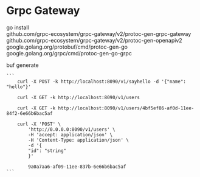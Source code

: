 # Grpc Gateway

go install \
    github.com/grpc-ecosystem/grpc-gateway/v2/protoc-gen-grpc-gateway \
    github.com/grpc-ecosystem/grpc-gateway/v2/protoc-gen-openapiv2 \
    google.golang.org/protobuf/cmd/protoc-gen-go \
    google.golang.org/grpc/cmd/protoc-gen-go-grpc

buf generate

    ```
        curl -X POST -k http://localhost:8090/v1/sayhello -d '{"name": "hello"}'

        curl -X GET -k http://localhost:8090/v1/users

        curl -X GET -k http://localhost:8090/v1/users/4bf5ef86-af0d-11ee-84f2-6e66b6bac5af

        curl -X 'POST' \
            'http://0.0.0.0:8090/v1/users' \
            -H 'accept: application/json' \
            -H 'Content-Type: application/json' \
            -d '{
            "id": "string"
            }'

            9a0a7aa6-af09-11ee-837b-6e66b6bac5af
    ```
